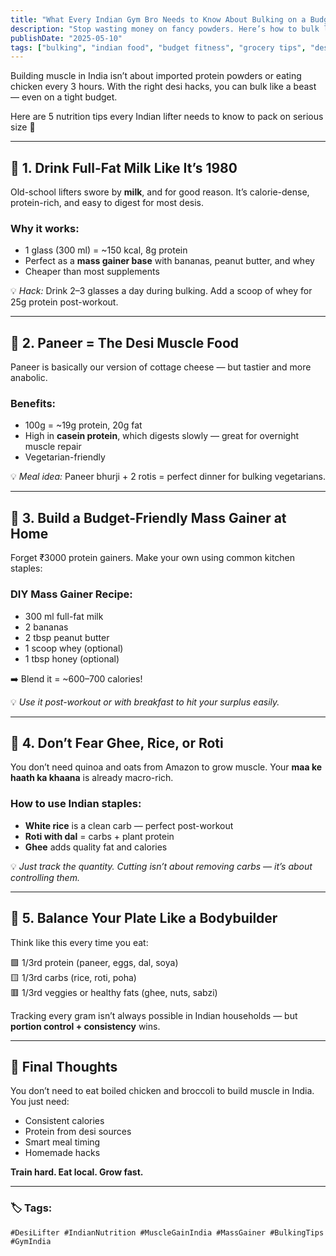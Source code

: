 ```yaml
---
title: "What Every Indian Gym Bro Needs to Know About Bulking on a Budget (Read This Before Your Next Grocery Trip)"
description: "Stop wasting money on fancy powders. Here’s how to bulk like a desi on a tight budget using smart local food hacks."
publishDate: "2025-05-10"
tags: ["bulking", "indian food", "budget fitness", "grocery tips", "desi gym"]
---
```



Building muscle in India isn’t about imported protein powders or eating chicken every 3 hours. With the right desi hacks, you can bulk like a beast — even on a tight budget.

Here are 5 nutrition tips every Indian lifter needs to know to pack on serious size 💪

---

## 🥛 1. Drink Full-Fat Milk Like It’s 1980

Old-school lifters swore by **milk**, and for good reason. It’s calorie-dense, protein-rich, and easy to digest for most desis.

### Why it works:
- 1 glass (300 ml) = ~150 kcal, 8g protein
- Perfect as a **mass gainer base** with bananas, peanut butter, and whey
- Cheaper than most supplements

💡 *Hack:* Drink 2–3 glasses a day during bulking. Add a scoop of whey for 25g protein post-workout.

---

## 🧀 2. Paneer = The Desi Muscle Food

Paneer is basically our version of cottage cheese — but tastier and more anabolic.

### Benefits:
- 100g = ~19g protein, 20g fat
- High in **casein protein**, which digests slowly — great for overnight muscle repair
- Vegetarian-friendly

💡 *Meal idea:* Paneer bhurji + 2 rotis = perfect dinner for bulking vegetarians.

---

## 🍌 3. Build a Budget-Friendly Mass Gainer at Home

Forget ₹3000 protein gainers. Make your own using common kitchen staples:

### DIY Mass Gainer Recipe:
- 300 ml full-fat milk  
- 2 bananas  
- 2 tbsp peanut butter  
- 1 scoop whey (optional)  
- 1 tbsp honey (optional)

➡️ Blend it = ~600–700 calories!

💡 *Use it post-workout or with breakfast to hit your surplus easily.*

---

## 🍛 4. Don’t Fear Ghee, Rice, or Roti

You don’t need quinoa and oats from Amazon to grow muscle. Your **maa ke haath ka khaana** is already macro-rich.

### How to use Indian staples:
- **White rice** is a clean carb — perfect post-workout
- **Roti with dal** = carbs + plant protein
- **Ghee** adds quality fat and calories

💡 *Just track the quantity. Cutting isn’t about removing carbs — it’s about controlling them.*

---

## 🥬 5. Balance Your Plate Like a Bodybuilder

Think like this every time you eat:

🟩 1/3rd protein (paneer, eggs, dal, soya)  
🟨 1/3rd carbs (rice, roti, poha)  
🟥 1/3rd veggies or healthy fats (ghee, nuts, sabzi)

Tracking every gram isn’t always possible in Indian households — but **portion control + consistency** wins.

---

## 🎯 Final Thoughts

You don’t need to eat boiled chicken and broccoli to build muscle in India.  
You just need:
- Consistent calories  
- Protein from desi sources  
- Smart meal timing  
- Homemade hacks

**Train hard. Eat local. Grow fast.**

---

### 🏷️ Tags:
`#DesiLifter #IndianNutrition #MuscleGainIndia #MassGainer #BulkingTips #GymIndia`
